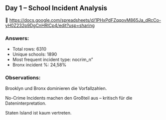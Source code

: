 ## Day 1 – School Incident Analysis

🔗 https://docs.google.com/spreadsheets/d/1PHxPdFZqqovM865Ja_dRcCo-yH0Z232p9DgCnHRICp4/edit?usp=sharing

### Answers:
- Total rows: 6310
- Unique schools: 1890
- Most frequent incident type: nocrim_n”
- Bronx incident %: 24,58%

### Observations:
Brooklyn und Bronx dominieren die Vorfallzahlen.

No-Crime Incidents machen den Großteil aus – kritisch für die Dateninterpretation.

Staten Island ist kaum vertreten.

